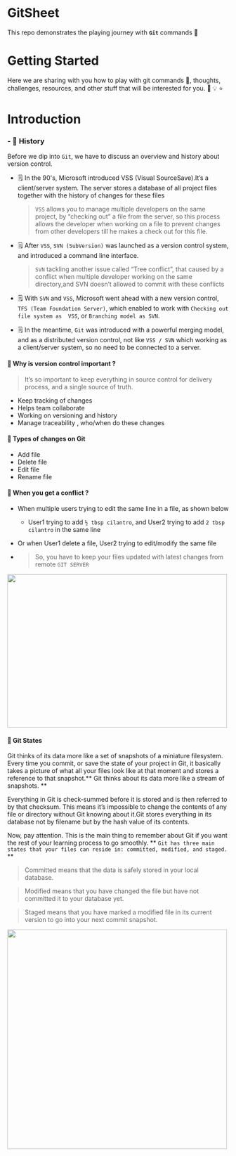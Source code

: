 # GitSheet
This repo demonstrates the playing journey with  **`Git`** commands  :rocket:


# Getting Started 

Here we are sharing with you how to play with git commands :memo:, thoughts, challenges, resources, and other stuff that will be interested for you. :monocle_face: :bulb: :star:


# Introduction

### - 📅 History

 Before we dip into `Git`, we have to discuss an overview and history about version control. 

* 🗒️ In the 90's, Microsoft introduced VSS (Visual SourceSave).It’s a client/server system. The server stores a database of all project files together with the history of changes for these files

   > `VSS` allows you to manage multiple developers on the same project, by “checking out” a file from the server, so this process allows the developer    when working on a file to prevent changes from other developers till he makes a check out for this file.

 * 🗒️ After `VSS`, `SVN (SubVersion)` was launched as a version control system, and introduced a command line interface.

   > `SVN` tackling another issue called “Tree conflict”, that caused by a conflict when multiple developer working on the same directory,and SVN doesn’t allowed to commit with these conflicts 

* 🗒️ With `SVN` and `VSS`, Microsoft went ahead with a new version control, `TFS (Team Foundation Server)`, which enabled to work with `Checking out file system as  VSS`, or `Branching model as SVN`.

* 🗒️ In the meantime, `Git` was introduced with a powerful merging model, and as a  distributed version control, not like `VSS / SVN`  which working as a client/server system, so no need to be connected to a server.


#### 📝 Why is version control important ?
 
> It’s so important to keep everything in source control for delivery process, and a single source of truth.


- Keep tracking of changes
- Helps team collaborate 
- Working on versioning and history 
- Manage traceability , who/when do these changes


#### :file_folder: Types of changes on Git

- Add  file
- Delete file
- Edit file
- Rename file


#### :construction: When you get a conflict ?

* When multiple users trying to edit the same line in a file, as shown below 

	- User1 trying to add `½ tbsp cilantro`, and User2 trying to add `2 tbsp cilantro` in the same line
* Or when User1 delete a file, User2 trying to edit/modify the same file
* > So, you have to keep your files updated with latest changes from remote `GIT SERVER`

<img src="https://github.com/MohamedGElsharkawy/GitSheet/blob/main/screenshot/conflict.png" width="500" height="350">


#### :file_folder: Git States

Git thinks of its data more like a set of snapshots of a miniature filesystem. Every time you commit, or save the state of your project in Git, it basically takes a picture of what all your files look like at that moment and stores a reference to that snapshot.** Git thinks about its data more like a stream of snapshots. **


Everything in Git is check-summed before it is stored and is then referred to by that checksum. This means it’s impossible to change the contents of any file or directory without Git knowing about it.Git stores everything
in its database not by filename but by the hash value of its contents.

Now, pay attention. This is the main thing to remember about Git if you want the rest of your learning process to go
smoothly. ** `Git has three main states that your files can reside in: committed, modified, and staged.` **

>  Committed means that the data is safely stored in your local database.

>  Modified means that you have changed the file but have not committed it to your database yet.

>  Staged means that you have marked a modified file in its current version to go into your next commit snapshot.
	
<img src="https://github.com/MohamedGElsharkawy/GitSheet/blob/main/screenshot/git-states.png" width="500" height="500">	




